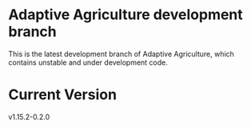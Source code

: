 # Adaptive Agriculture development branch
 
This is the latest development branch of Adaptive Agriculture, which contains unstable and under development code.

# Current Version

v1.15.2-0.2.0
